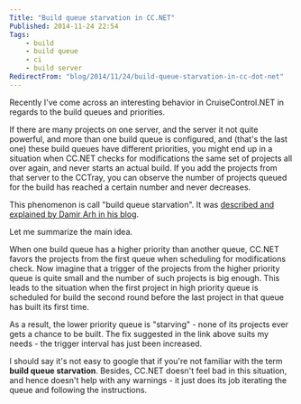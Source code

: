 ```yaml
---
Title: "Build queue starvation in CC.NET"
Published: 2014-11-24 22:54
Tags:
    - build
    - build queue
    - ci
    - build server
RedirectFrom: "blog/2014/11/24/build-queue-starvation-in-cc-dot-net"
---
```


Recently I've come across an interesting behavior in CruiseControl.NET in regards to the build queues and priorities.

If there are many projects on one server, and the server it not quite powerful, and more than one build queue is configured, and (that's the last one) these build queues have different priorities, you might end up in a situation when CC.NET checks for modifications the same set of projects all over again, and never starts an actual build. If you add the projects from that server to the CCTray, you can observe the number of projects queued for the build has reached a certain number and never decreases.

This phenomenon is call "build queue starvation". It was [described and explained by Damir Arh in his blog](http://www.damirscorner.com/AvoidingQueueStarvationInCruiseControlNET.aspx).

Let me summarize the main idea.

When one build queue has a higher priority than another queue, CC.NET favors the projects from the first queue when scheduling for modifications check. Now imagine that a trigger of the projects from the higher priority queue is quite small and the number of such projects is big enough. This leads to the situation when the first project in high priority queue is scheduled for build the second round before the last project in that queue has built its first time.

As a result, the lower priority queue is "starving" - none of its projects ever gets a chance to be built. The fix suggested in the link above suits my needs - the trigger interval has just been increased.

I should say it's not easy to google that if you're not familiar with the term **build queue starvation**. Besides, CC.NET doesn't feel bad in this situation, and hence doesn't help with any warnings - it just does its job iterating the queue and following the instructions.
